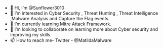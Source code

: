 - 👋 Hi, I’m @Sunflower3010
- 👀 I’m interested in Cyber Security , Threat Hunting , Threat Intelligence ,Malware Analysis and Capture the Flag events. 
- 🌱 I’m currently learning Mitre Attack Framework.
- 💞️ I’m looking to collaborate on learning more about Cyber security and improving my skills.
- 📫 How to reach me- Twitter - @MatildaMalware

<!---
Sunflower3010/Sunflower3010 is a ✨ special ✨ repository because its `README.md` (this file) appears on your GitHub profile.
You can click the Preview link to take a look at your changes.
--->
